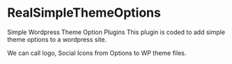 # RealSimpleThemeOptions
Simple Wordpress Theme Option Plugins
This plugin is coded to add simple theme options to a wordpress site.

We can call logo, Social Icons from Options to WP theme files.